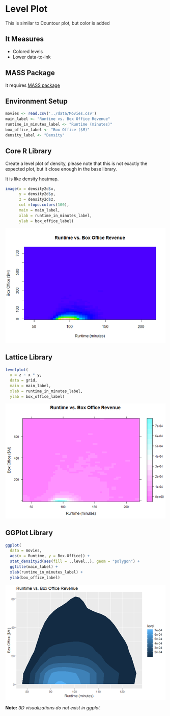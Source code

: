 # Level Plot


This is similar to Countour plot, but color is added

## It Measures

* Colored levels
* Lower data-to-ink

## MASS Package

It requires [MASS package](mass_package.md)

## Environment Setup

``` r
movies <- read.csv('../data/Movies.csv')
main_label <- "Runtime vs. Box Office Revenue"
runtime_in_minutes_label <- "Runtime (minutes)"
box_office_label <- "Box Office ($M)"
density_label <- "Density"
```


## Core R Library

Create a level plot of density, please note that this is not exactly the expected plot, but it close enough in the base library.

It is like density heatmap.

``` r
image(x = density2d$x,
      y = density2d$y,
      z = density2d$z,
      col =topo.colors(100),
      main = main_label,
      xlab = runtime_in_minutes_label,
      ylab = box_office_label)
```

![](../../images/statistics/level_plot_1.png)

## Lattice Library


``` r
levelplot(
  x = z ~ x * y,
  data = grid,
  main = main_label,
  xlab = runtime_in_minutes_label,
  ylab = box_office_label)
```

![](../../images/statistics/level_plot_2.png)

## GGPlot Library


``` r
ggplot(
  data = movies,
  aes(x = Runtime, y = Box.Office)) +
  stat_density2d(aes(fill = ..level..), geom = "polygon") +
  ggtitle(main_label) +
  xlab(runtime_in_minutes_label) +
  ylab(box_office_label)
```

![](../../images/statistics/level_plot_3.png)

**Note:** *3D visualizations do not exist in ggplot*